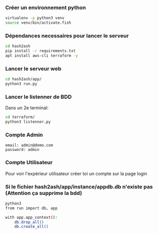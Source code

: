 ### Créer un environnement python
```bash
virtualenv -p python3 venv
source venv/bin/activate.fish
```

### Dépendances necessaires pour lancer le serveur

```bash
cd hash2ash
pip install -r requirements.txt
apt install aws-cli terraform -y
```
### Lancer le serveur web
```bash
cd hash2ash/app/
python3 run.py
```
### Lancer le listenner de BDD
Dans un 2e terminal:
```bash
cd terraform/
python3 listenner.py
```
### Compte Admin
```
email: admin@demo.com
password: admin
```
### Compte Utilisateur

Pour voir l'expérieur utilisateur créer toi un compte sur la page login


### Si le fichier  hash2ash/app/instance/appdb.db n'existe pas (Attention ça supprime la bdd)
```bash
python3
from run import db, app

with app.app_context():
    db.drop_all()
    db.create_all()
```

